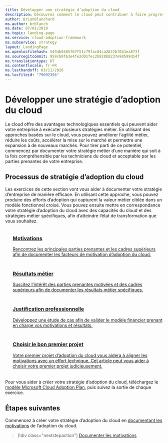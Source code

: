 ```yaml
---
title: Développer une stratégie d’adoption du cloud
description: Découvrez comment le cloud peut contribuer à faire progresser votre stratégie d’entreprise à l’aide du Cloud Adoption Framework pour Azure.
author: BrianBlanchard
ms.author: brblanch
ms.date: 07/01/2019
ms.topic: landing-page
ms.service: cloud-adoption-framework
ms.subservice: strategy
layout: LandingPage
ms.openlocfilehash: 5494b9485f67f51c79fac84ca2822bf041ea873f
ms.sourcegitcommit: 959cb0f63e4fe2d01fec2b820b8237e98599d14f
ms.translationtype: HT
ms.contentlocale: fr-FR
ms.lasthandoff: 03/11/2020
ms.locfileid: "79092356"
---
```

<!-- markdownlint-disable MD026 -->

# <a name="develop-a-cloud-adoption-strategy"></a>Développer une stratégie d’adoption du cloud

Le cloud offre des avantages technologiques essentiels qui peuvent aider votre entreprise à exécuter plusieurs stratégies métier. En utilisant des approches basées sur le cloud, vous pouvez améliorer l’agilité métier, réduire les coûts, accélérer la mise sur le marché et permettre une expansion à de nouveaux marchés. Pour tirer parti de ce potentiel, commencez par documenter votre stratégie métier d’une manière qui soit à la fois compréhensible par les techniciens du cloud et acceptable par les parties prenantes de votre entreprise.

## <a name="cloud-adoption-strategy-process"></a>Processus de stratégie d’adoption du cloud

Les exercices de cette section vont vous aider à documenter votre stratégie d’entreprise de manière efficace. En utilisant cette approche, vous pouvez produire des efforts d’adoption qui capturent la valeur métier ciblée dans un modèle fonctionnel croisé. Vous pouvez ensuite mettre en correspondance votre stratégie d’adoption du cloud avec des capacités du cloud et des stratégies métier spécifiques, afin d’atteindre l’état de transformation que vous souhaitez.

<!--markdownlint-disable MD033 -->

<ul class="panelContent cardsF">
    <li style="display: flex; flex-direction: column;">
        <a href="./motivations.md">
            <div class="cardSize">
                <div class="cardPadding" style="padding-bottom:10px;">
                    <div class="card" style="padding-bottom:10px;">
                        <div class="cardImageOuter">
                            <div class="cardImage">
                                <img alt="" src="../_images/icons/1.png" data-linktype="external">
                            </div>
                        </div>
                        <div class="cardText" style="padding-left:0px;">
                            <h3>Motivations</h3>
Rencontrez les principales parties prenantes et les cadres supérieurs afin de documenter les facteurs de motivation d’adoption du cloud.
                        </div>
                    </div>
                </div>
            </div>
        </a>
    </li>
    <li style="display: flex; flex-direction: column;">
        <a href="./business-outcomes/index.md">
            <div class="cardSize">
                <div class="cardPadding" style="padding-bottom:10px;">
                    <div class="card" style="padding-bottom:10px;">
                        <div class="cardImageOuter">
                            <div class="cardImage">
                                <img alt="" src="../_images/icons/2.png" data-linktype="external">
                            </div>
                        </div>
                        <div class="cardText" style="padding-left:0px;">
                            <h3>Résultats métier</h3>
Suscitez l’intérêt des parties prenantes motivées et des cadres supérieurs afin de documenter les résultats métier spécifiques.
                        </div>
                    </div>
                </div>
            </div>
        </a>
    </li>
    <li style="display: flex; flex-direction: column;">
        <a href="./cloud-migration-business-case.md">
            <div class="cardSize">
                <div class="cardPadding" style="padding-bottom:10px;">
                    <div class="card" style="padding-bottom:10px;">
                        <div class="cardImageOuter">
                            <div class="cardImage">
                                <img alt="" src="../_images/icons/3.png" data-linktype="external">
                            </div>
                        </div>
                        <div class="cardText" style="padding-left:0px;">
                            <h3>Justification professionnelle</h3>
Développez une étude de cas afin de valider le modèle financier prenant en charge vos motivations et résultats.
                        </div>
                    </div>
                </div>
            </div>
        </a>
    </li>
    <li style="display: flex; flex-direction: column;">
        <a href="./first-adoption-project.md">
            <div class="cardSize">
                <div class="cardPadding" style="padding-bottom:10px;">
                    <div class="card" style="padding-bottom:10px;">
                        <div class="cardImageOuter">
                            <div class="cardImage">
                                <img alt="" src="../_images/icons/4.png" data-linktype="external">
                            </div>
                        </div>
                        <div class="cardText" style="padding-left:0px;">
                            <h3>Choisir le bon premier projet</h3>
Votre premier projet d’adoption du cloud vous aidera à aligner les motivations avec un effort technique. Cet article peut vous aider à choisir votre premier projet judicieusement.
                        </div>
                    </div>
                </div>
            </div>
        </a>
    </li>
</ul>

Pour vous aider à créer votre stratégie d’adoption du cloud, téléchargez le [modèle Microsoft Cloud Adoption Plan](https://archcenter.blob.core.windows.net/cdn/fusion/readiness/Microsoft-Cloud-Adoption-Framework-Strategy-and-Plan-Template.docx), puis suivez la sortie de chaque exercice.

## <a name="next-steps"></a>Étapes suivantes

Commencez à créer votre stratégie d’adoption du cloud en [documentant les motivations](./motivations.md) de l’adoption du cloud.

> [!div class="nextstepaction"]
> [Documenter les motivations](./motivations.md)
